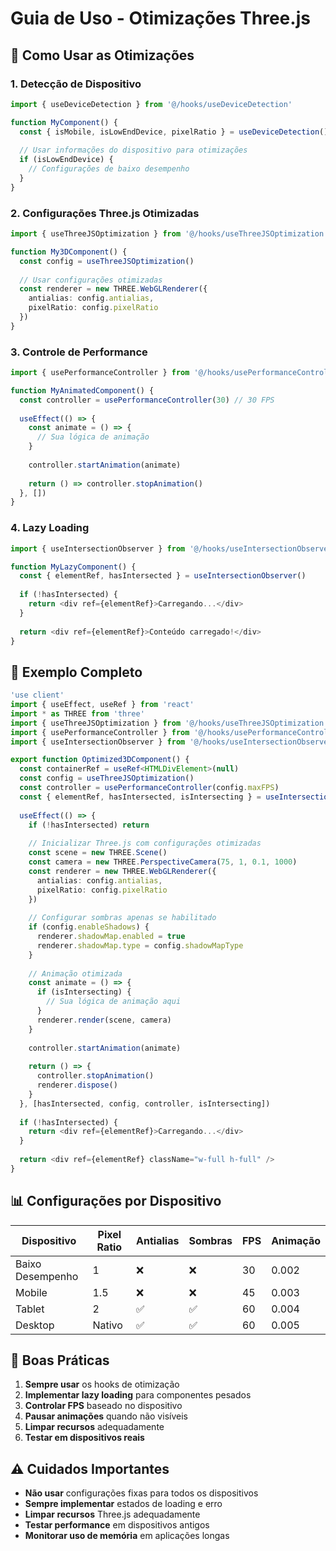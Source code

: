 # Guia de Uso - Otimizações Three.js

## 🎯 Como Usar as Otimizações

### 1. Detecção de Dispositivo
```typescript
import { useDeviceDetection } from '@/hooks/useDeviceDetection'

function MyComponent() {
  const { isMobile, isLowEndDevice, pixelRatio } = useDeviceDetection()
  
  // Usar informações do dispositivo para otimizações
  if (isLowEndDevice) {
    // Configurações de baixo desempenho
  }
}
```

### 2. Configurações Three.js Otimizadas
```typescript
import { useThreeJSOptimization } from '@/hooks/useThreeJSOptimization'

function My3DComponent() {
  const config = useThreeJSOptimization()
  
  // Usar configurações otimizadas
  const renderer = new THREE.WebGLRenderer({
    antialias: config.antialias,
    pixelRatio: config.pixelRatio
  })
}
```

### 3. Controle de Performance
```typescript
import { usePerformanceController } from '@/hooks/usePerformanceController'

function MyAnimatedComponent() {
  const controller = usePerformanceController(30) // 30 FPS
  
  useEffect(() => {
    const animate = () => {
      // Sua lógica de animação
    }
    
    controller.startAnimation(animate)
    
    return () => controller.stopAnimation()
  }, [])
}
```

### 4. Lazy Loading
```typescript
import { useIntersectionObserver } from '@/hooks/useIntersectionObserver'

function MyLazyComponent() {
  const { elementRef, hasIntersected } = useIntersectionObserver()
  
  if (!hasIntersected) {
    return <div ref={elementRef}>Carregando...</div>
  }
  
  return <div ref={elementRef}>Conteúdo carregado!</div>
}
```

## 🔧 Exemplo Completo

```typescript
'use client'
import { useEffect, useRef } from 'react'
import * as THREE from 'three'
import { useThreeJSOptimization } from '@/hooks/useThreeJSOptimization'
import { usePerformanceController } from '@/hooks/usePerformanceController'
import { useIntersectionObserver } from '@/hooks/useIntersectionObserver'

export function Optimized3DComponent() {
  const containerRef = useRef<HTMLDivElement>(null)
  const config = useThreeJSOptimization()
  const controller = usePerformanceController(config.maxFPS)
  const { elementRef, hasIntersected, isIntersecting } = useIntersectionObserver()
  
  useEffect(() => {
    if (!hasIntersected) return
    
    // Inicializar Three.js com configurações otimizadas
    const scene = new THREE.Scene()
    const camera = new THREE.PerspectiveCamera(75, 1, 0.1, 1000)
    const renderer = new THREE.WebGLRenderer({
      antialias: config.antialias,
      pixelRatio: config.pixelRatio
    })
    
    // Configurar sombras apenas se habilitado
    if (config.enableShadows) {
      renderer.shadowMap.enabled = true
      renderer.shadowMap.type = config.shadowMapType
    }
    
    // Animação otimizada
    const animate = () => {
      if (isIntersecting) {
        // Sua lógica de animação aqui
      }
      renderer.render(scene, camera)
    }
    
    controller.startAnimation(animate)
    
    return () => {
      controller.stopAnimation()
      renderer.dispose()
    }
  }, [hasIntersected, config, controller, isIntersecting])
  
  if (!hasIntersected) {
    return <div ref={elementRef}>Carregando...</div>
  }
  
  return <div ref={elementRef} className="w-full h-full" />
}
```

## 📊 Configurações por Dispositivo

| Dispositivo | Pixel Ratio | Antialias | Sombras | FPS | Animação |
|-------------|-------------|-----------|---------|-----|----------|
| Baixo Desempenho | 1 | ❌ | ❌ | 30 | 0.002 |
| Mobile | 1.5 | ❌ | ❌ | 45 | 0.003 |
| Tablet | 2 | ✅ | ✅ | 60 | 0.004 |
| Desktop | Nativo | ✅ | ✅ | 60 | 0.005 |

## 🎯 Boas Práticas

1. **Sempre usar** os hooks de otimização
2. **Implementar lazy loading** para componentes pesados
3. **Controlar FPS** baseado no dispositivo
4. **Pausar animações** quando não visíveis
5. **Limpar recursos** adequadamente
6. **Testar em dispositivos reais**

## ⚠️ Cuidados Importantes

- **Não usar** configurações fixas para todos os dispositivos
- **Sempre implementar** estados de loading e erro
- **Limpar recursos** Three.js adequadamente
- **Testar performance** em dispositivos antigos
- **Monitorar uso de memória** em aplicações longas
